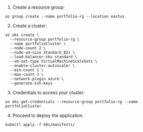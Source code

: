 1. Create a resource group:
```
az group create --name portfolio-rg --location eastus
```
2. Create a cluster:
```
az aks create \
  --resource-group portfolio-rg \
  --name portfolioCluster \
  --node-count 2 \
  --node-vm-size Standard_B2s \
  --load-balancer-sku standard \
  --vm-set-type VirtualMachineScaleSets \
  --enable-cluster-autoscaler \
  --min-count 1 \
  --max-count 3 \
  --network-plugin azure \
  --generate-ssh-keys
```

3.  Credentials to access your cluster:
```
az aks get-credentials --resource-group portfolio-rg --name portfolioCluster
```

4. Proceed to deploy the application.
```
kubectl apply -f k8s/manifests/
```